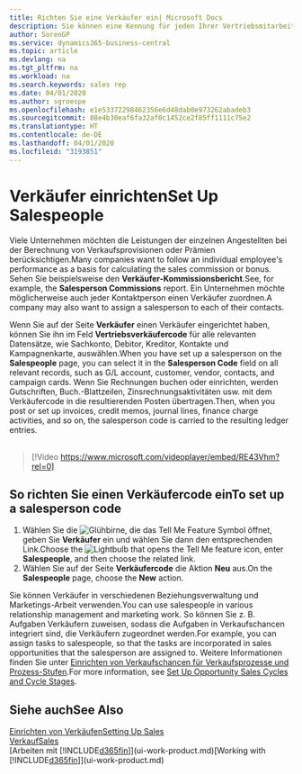 ```yaml
---
title: Richten Sie eine Verkäufer ein| Microsoft Docs
description: Sie können eine Kennung für jeden Ihrer Vertriebsmitarbeiter einrichten, so dass Sie die Leistung eines Einzelnen verfolgen oder einem Kontakt einen Vertriebsmitarbeiter zuweisen können.
author: SorenGP
ms.service: dynamics365-business-central
ms.topic: article
ms.devlang: na
ms.tgt_pltfrm: na
ms.workload: na
ms.search.keywords: sales rep
ms.date: 04/01/2020
ms.author: sgroespe
ms.openlocfilehash: e1e53372298462356e6d48dab0e973262abadeb3
ms.sourcegitcommit: 88e4b30eaf6fa32af0c1452ce2f85ff1111c75e2
ms.translationtype: HT
ms.contentlocale: de-DE
ms.lasthandoff: 04/01/2020
ms.locfileid: "3193851"
---
```

# <a name="set-up-salespeople"></a><span data-ttu-id="2cf7f-103">Verkäufer einrichten</span><span class="sxs-lookup"><span data-stu-id="2cf7f-103">Set Up Salespeople</span></span>
<span data-ttu-id="2cf7f-104">Viele Unternehmen möchten die Leistungen der einzelnen Angestellten bei der Berechnung von Verkaufsprovisionen oder Prämien berücksichtigen.</span><span class="sxs-lookup"><span data-stu-id="2cf7f-104">Many companies want to follow an individual employee's performance as a basis for calculating the sales commission or bonus.</span></span> <span data-ttu-id="2cf7f-105">Sehen Sie beispielsweise den **Verkäufer-Kommissionsbericht**.</span><span class="sxs-lookup"><span data-stu-id="2cf7f-105">See, for example, the **Salesperson Commissions** report.</span></span> <span data-ttu-id="2cf7f-106">Ein Unternehmen möchte möglicherweise auch jeder Kontaktperson einen Verkäufer zuordnen.</span><span class="sxs-lookup"><span data-stu-id="2cf7f-106">A company may also want to assign a salesperson to each of their contacts.</span></span>

<span data-ttu-id="2cf7f-107">Wenn Sie auf der Seite **Verkäufer** einen Verkäufer eingerichtet haben, können Sie ihn im Feld **Vertriebsverkäufercode** für alle relevanten Datensätze, wie Sachkonto, Debitor, Kreditor, Kontakte und Kampagnenkarte, auswählen.</span><span class="sxs-lookup"><span data-stu-id="2cf7f-107">When you have set up a salesperson on the **Salespeople** page, you can select it in the **Salesperson Code** field on all relevant records, such as G/L account, customer, vendor, contacts, and campaign cards.</span></span> <span data-ttu-id="2cf7f-108">Wenn Sie Rechnungen buchen oder einrichten, werden Gutschriften, Buch.-Blattzeilen, Zinsrechnungsaktivitäten usw. mit dem Verkäufercode in die resultierenden Posten übertragen.</span><span class="sxs-lookup"><span data-stu-id="2cf7f-108">Then, when you post or set up invoices, credit memos, journal lines, finance charge activities, and so on, the salesperson code is carried to the resulting ledger entries.</span></span>
<br><br>  
> [!Video https://www.microsoft.com/videoplayer/embed/RE43Vhm?rel=0]

## <a name="to-set-up-a-salesperson-code"></a><span data-ttu-id="2cf7f-109">So richten Sie einen Verkäufercode ein</span><span class="sxs-lookup"><span data-stu-id="2cf7f-109">To set up a salesperson code</span></span>
1. <span data-ttu-id="2cf7f-110">Wählen Sie die ![Glühbirne, die das Tell Me Feature](media/ui-search/search_small.png "Tell Me-Funktion") Symbol öffnet, geben Sie **Verkäufer** ein und wählen Sie dann den entsprechenden Link.</span><span class="sxs-lookup"><span data-stu-id="2cf7f-110">Choose the ![Lightbulb that opens the Tell Me feature](media/ui-search/search_small.png "Tell me what you want to do") icon, enter **Salespeople**, and then choose the related link.</span></span>
2. <span data-ttu-id="2cf7f-111">Wählen Sie auf der Seite **Verkäufercode** die Aktion **Neu** aus.</span><span class="sxs-lookup"><span data-stu-id="2cf7f-111">On the **Salespeople** page, choose the **New** action.</span></span>

<span data-ttu-id="2cf7f-112">Sie können Verkäufer in verschiedenen Beziehungsverwaltung und Marketings-Arbeit verwenden.</span><span class="sxs-lookup"><span data-stu-id="2cf7f-112">You can use salespeople in various relationship management and marketing work.</span></span> <span data-ttu-id="2cf7f-113">So können Sie z. B. Aufgaben Verkäufern zuweisen, sodass die Aufgaben in Verkaufschancen integriert sind, die Verkäufern zugeordnet werden.</span><span class="sxs-lookup"><span data-stu-id="2cf7f-113">For example, you can assign tasks to salespeople, so that the tasks are incorporated in sales opportunities that the salesperson are assigned to.</span></span> <span data-ttu-id="2cf7f-114">Weitere Informationen finden Sie unter [Einrichten von Verkaufschancen für Verkaufsprozesse und Prozess-Stufen](marketing-how-setup-opportunity-sales-cycles-stages.md).</span><span class="sxs-lookup"><span data-stu-id="2cf7f-114">For more information, see [Set Up Opportunity Sales Cycles and Cycle Stages](marketing-how-setup-opportunity-sales-cycles-stages.md).</span></span>

## <a name="see-also"></a><span data-ttu-id="2cf7f-115">Siehe auch</span><span class="sxs-lookup"><span data-stu-id="2cf7f-115">See Also</span></span>
[<span data-ttu-id="2cf7f-116">Einrichten von Verkäufen</span><span class="sxs-lookup"><span data-stu-id="2cf7f-116">Setting Up Sales</span></span>](sales-setup-sales.md)  
[<span data-ttu-id="2cf7f-117">Verkauf</span><span class="sxs-lookup"><span data-stu-id="2cf7f-117">Sales</span></span>](sales-manage-sales.md)  
<span data-ttu-id="2cf7f-118">[Arbeiten mit [!INCLUDE[d365fin](includes/d365fin_md.md)]](ui-work-product.md)</span><span class="sxs-lookup"><span data-stu-id="2cf7f-118">[Working with [!INCLUDE[d365fin](includes/d365fin_md.md)]](ui-work-product.md)</span></span>  
